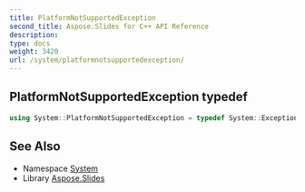 ```yaml
---
title: PlatformNotSupportedException
second_title: Aspose.Slides for C++ API Reference
description: 
type: docs
weight: 3420
url: /system/platformnotsupportedexception/
---
```

## PlatformNotSupportedException typedef




```cpp
using System::PlatformNotSupportedException = typedef System::ExceptionWrapper<Details_PlatformNotSupportedException >
```

## See Also

* Namespace [System](../)
* Library [Aspose.Slides](../../)